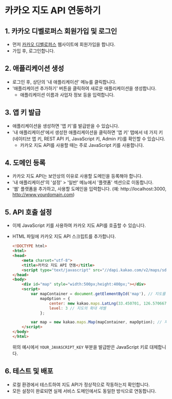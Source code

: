 # 카카오 지도 API 연동하기

## 1. 카카오 디벨로퍼스 회원가입 및 로그인
- 먼저 [카카오 디벨로퍼스](https://developers.kakao.com/) 웹사이트에 회원가입을 합니다.
- 가입 후, 로그인합니다.

## 2. 애플리케이션 생성
- 로그인 후, 상단의 '내 애플리케이션' 메뉴를 클릭합니다.
- '애플리케이션 추가하기' 버튼을 클릭하여 새로운 애플리케이션을 생성합니다.
  - 애플리케이션 이름과 사업자 정보 등을 입력합니다.
  
## 3. 앱 키 발급
- 애플리케이션을 생성하면 '앱 키'를 발급받을 수 있습니다.
- '내 애플리케이션'에서 생성한 애플리케이션을 클릭하면 '앱 키' 탭에서 네 가지 키(네이티브 앱 키, REST API 키, JavaScript 키, Admin 키)를 확인할 수 있습니다.
  - 카카오 지도 API를 사용할 때는 주로 JavaScript 키를 사용합니다.

## 4. 도메인 등록
- 카카오 지도 API는 보안상의 이유로 사용할 도메인을 등록해야 합니다.
- '내 애플리케이션'의 '설정' > '일반' 메뉴에서 '플랫폼' 섹션으로 이동합니다.
- '웹' 플랫폼을 추가하고, 사용할 도메인을 입력합니다. (예: http://localhost:3000, http://www.yourdomain.com)

## 5. API 호출 설정
- 이제 JavaScript 키를 사용하여 카카오 지도 API를 호출할 수 있습니다.
- HTML 파일에 카카오 지도 API 스크립트를 추가합니다.

    ```html
    <!DOCTYPE html>
    <html>
    <head>
        <meta charset="utf-8">
        <title>카카오 지도 API 연동</title>
        <script type="text/javascript" src="//dapi.kakao.com/v2/maps/sdk.js?appkey=YOUR_JAVASCRIPT_KEY"></script>
    </head>
    <body>
        <div id="map" style="width:500px;height:400px;"></div>
        <script>
            var mapContainer = document.getElementById('map'), // 지도를 표시할 div 
                mapOption = { 
                    center: new kakao.maps.LatLng(33.450701, 126.570667), // 지도의 중심좌표
                    level: 3 // 지도의 확대 레벨
                };

            var map = new kakao.maps.Map(mapContainer, mapOption); // 지도를 생성합니다
        </script>
    </body>
    </html>
    ```

    위의 예시에서 `YOUR_JAVASCRIPT_KEY` 부분을 발급받은 JavaScript 키로 대체합니다.

## 6. 테스트 및 배포
- 로컬 환경에서 테스트하여 지도 API가 정상적으로 작동하는지 확인합니다.
- 모든 설정이 완료되면 실제 서비스 도메인에서도 동일한 방식으로 연동합니다.
